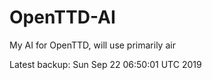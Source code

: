 # OpenTTD-AI
My AI for OpenTTD, will use primarily air

Latest backup: Sun Sep 22 06:50:01 UTC 2019

